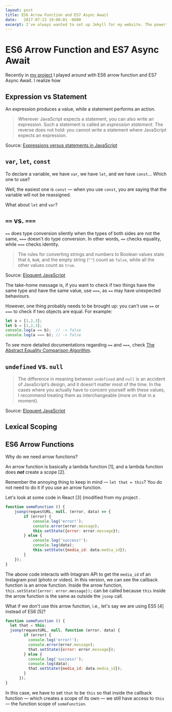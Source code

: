 ```yaml
---
layout: post
title: ES6 Arrow Function and ES7 Async Await
date:   2017-07-23 19:00:01 -0600
excerpt: I've always wanted to set up Jekyll for my website. The powerful liquid templating makes building and maintaining a static website so much easier. In addition, the ability to easily customize page and post URL's for SEO (Search Engine Optimization), and to use plain markdown files as page content are very nice.
---
```


# ES6 Arrow Function and ES7 Async Await

Recently in [my project](https://github.com/42mandychen/giveawaypicker) I played around with ES6 arrow function and ES7 Async Await. I realize how

## Expression vs Statement

An expression produces a value, while a statement performs an action.

> Wherever JavaScript expects a statement, you can also write an expression. Such a statement is called an *expression statement*. The reverse does not hold: you cannot write a statement where JavaScript expects an expression.

Source: [Expressions versus statements in JavaScript](http://2ality.com/2012/09/expressions-vs-statements.html)

## `var`, `let`, `const`

To declare a variable, we have `var`, we have `let`, and we have `const`… Which one to use?

Well, the easiest one is `const` — when you use `const`, you are saying that the variable will not be reassigned.

What about `let` and `var`?

## `==` vs. `===`

`==` does type conversion silently when the types of both sides are not the same, `===` doesn't do type conversion. In other words, `==` checks equality, while `===` checks identity.

> The rules for converting strings and numbers to Boolean values state that `0`, `NaN`, and the empty string (`""`) count as `false`, while all the other values count as `true`.

Source: [Eloquent JavaScript](http://eloquentjavascript.net/01_values.html#p_vNLaRBSip6)

The take-home message is, if you want to check if two things have the same type and have the same value, use `===`, as `==` may have unexpected behaviours.

However, one thing probably needs to be brought up: you can't use `==` or `===` to check if two objects are equal.  For example:

```javascript
let a = [1,2,3];
let b = [1,2,3];
console.log(a == b);  // -> false
console.log(a === b); // -> false
```

To see more detailed documentations regarding `==` and `===`, check [The Abstract Equality Comparison Algorithm](http://es5.github.io/#x11.9.3).

## `undefined` vs. `null`

>  The difference in meaning between `undefined` and `null` is an accident of JavaScript’s design, and it doesn’t matter most of the time. In the cases where you actually have to concern yourself with these values, I recommend treating them as interchangeable (more on that in a moment).

Source: [Eloquent JavaScript](http://eloquentjavascript.net/01_values.html#p_vNLaRBSip6)

## Lexical Scoping



## ES6 Arrow Functions

Why do we need arrow functions?

An arrow function is basically a lambda function [1], and a lambda function does ***not*** create a scope [2].

Remember the annoying thing to keep in mind — `let that = this`? You do not need to do it if you use an arrow function.

Let's look at some code in React [3] (modified from my project .

```javascript
function someFunction () {
    jsonp(requestURL, null, (error, data) => {
        if (error) {
            console.log('error!');
            console.error(error.message);
            this.setState({error: error.message});
        } else {
            console.log('success!');
            console.log(data);
            this.setState({media_id: data.media_id});
        }
    });
}
```

The above code interacts with Intagram API to get the `media_id` of an Instagram post (photo or video). In this version, we can see the callback function is an arrow function. Inside the arrow function, `this.setState({error: error.message});` can be called because `this` inside the arrow function is the same as outside the `jsonp` call.

What if we don't use this arrow function, i.e., let's say we are using ES5 [4] instead of ES6 [5]?

```javascript
function someFunction () {
  let that = this;
  jsonp(requestURL, null, function (error, data) {
        if (error) {
          console.log('error!');
          console.error(error.message);
          that.setState({error: error.message});
        } else {
          console.log('success!');
          console.log(data);
          that.setState({media_id: data.media_id});
        }
      });
}
```

In this case, we have to set `that` to be `this` so that inside the callback function — which creates a scope of its own — we still have access to `this` — the function scope of `someFunction`.
